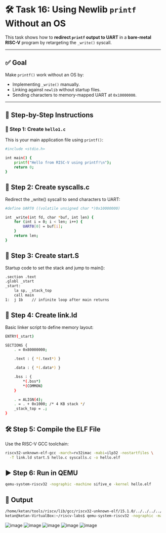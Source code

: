 # 🛠️ Task 16: Using Newlib `printf` Without an OS

This task shows how to **redirect `printf` output to UART** in a **bare-metal RISC-V** program by retargeting the `_write()` syscall.

---

## ✅ Goal

Make `printf()` work without an OS by:

- Implementing `_write()` manually.
- Linking against `newlib` without startup files.
- Sending characters to memory-mapped UART at `0x10000000`.

---

## 🧩 Step-by-Step Instructions

### 🧾 Step 1: Create `hello1.c`

This is your main application file using `printf()`:

```bash
#include <stdio.h>

int main() {
    printf("Hello from RISC-V using printf!\n");
    return 0;
}
```

## 🔧 Step 2: Create syscalls.c

Redirect the _write() syscall to send characters to UART:

```bash
#define UART0 ((volatile unsigned char *)0x10000000)

int _write(int fd, char *buf, int len) {
    for (int i = 0; i < len; i++) {
        UART0[0] = buf[i];
    }
    return len;
}
```

## 🧵 Step 3: Create start.S

Startup code to set the stack and jump to main():

```bash
.section .text
.globl _start
_start:
    la sp, _stack_top
    call main
1:  j 1b    // infinite loop after main returns
```

## 📐 Step 4: Create link.ld

Basic linker script to define memory layout:

```bash
ENTRY(_start)

SECTIONS {
    . = 0x80000000;

    .text : { *(.text*) }

    .data : { *(.data*) }

    .bss : {
        *(.bss*)
        *(COMMON)
    }

    . = ALIGN(4);
    . = . + 0x1000; /* 4 KB stack */
    _stack_top = .;
}
```

## 🛠️ Step 5: Compile the ELF File

Use the RISC-V GCC toolchain:

```bash
riscv32-unknown-elf-gcc -march=rv32imac -mabi=ilp32 -nostartfiles \
  -T link.ld start.S hello.c syscalls.c -o hello.elf
```

## ▶️ Step 6: Run in QEMU

```bash
qemu-system-riscv32 -nographic -machine sifive_e -kernel hello.elf
```

## 🧪 Output

```bash
/home/ketan/tools/riscv/lib/gcc/riscv32-unknown-elf/15.1.0/../../../../riscv32-unknown-elf/bin/ld: warning: hello.elf has a LOAD segment with RWX permissions
ketan@ketan-VirtualBox:~/riscv-labs$ qemu-system-riscv32 -nographic -machine sifive_e -kernel hello.elf
```
![image](https://github.com/user-attachments/assets/7d78bbd2-0852-4864-be4c-a1c9ad145cc3)
![image](https://github.com/user-attachments/assets/d2271f1d-bda3-4aed-96cf-270c8dd2a64a)
![image](https://github.com/user-attachments/assets/cfeaacbd-8e1d-4cfc-943d-5674b41538fa)
![image](https://github.com/user-attachments/assets/360dbb71-27c1-4b8a-bc3c-94021ef6edb8)
![image](https://github.com/user-attachments/assets/50e83219-8678-42b4-b2cd-19fd2331d4ef)



